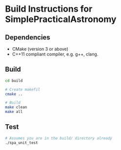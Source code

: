 # Build Instructions for SimplePracticalAstronomy

## Dependencies

- CMake (version 3 or above)
- C++11 compliant compiler, e.g. g++, clang.

## Build

```bash
cd build

# Create makefil
cmake ..

# Build
make clean
make all
```

## Test

```bash
# Assumes you are in the build/ directory already
./spa_unit_test
```
